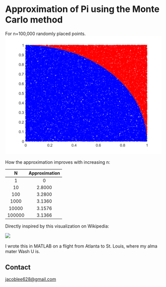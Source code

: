 # Approximation of Pi using the Monte Carlo method

For n=100,000 randomly placed points.
![results](100000.png)

How the approximation improves with increasing n:

| N         | Approximation |
|   :----:  |   :----:      |
| 1         | 0             |
| 10	      | 2.8000        |
| 100	      | 3.2800        |
| 1000	    | 3.1360        |
| 10000     |	3.1576        |
| 100000	  | 3.1366        |

Directly inspired by this visualization on Wikipedia:

<img src="https://upload.wikimedia.org/wikipedia/commons/8/84/Pi_30K.gif" width="400">

I wrote this in MATLAB on a flight from Atlanta to St. Louis, where my alma mater Wash U is.

## Contact
jacoblee628@gmail.com
